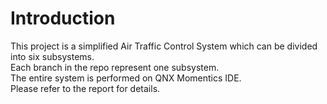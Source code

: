 # Introduction<br/>
This project is a simplified Air Traffic Control System which can be divided into six subsystems.<br/>
Each branch in the repo represent one subsystem. <br/>
The entire system is performed on QNX Momentics IDE. <br/>
Please refer to the report for details.
